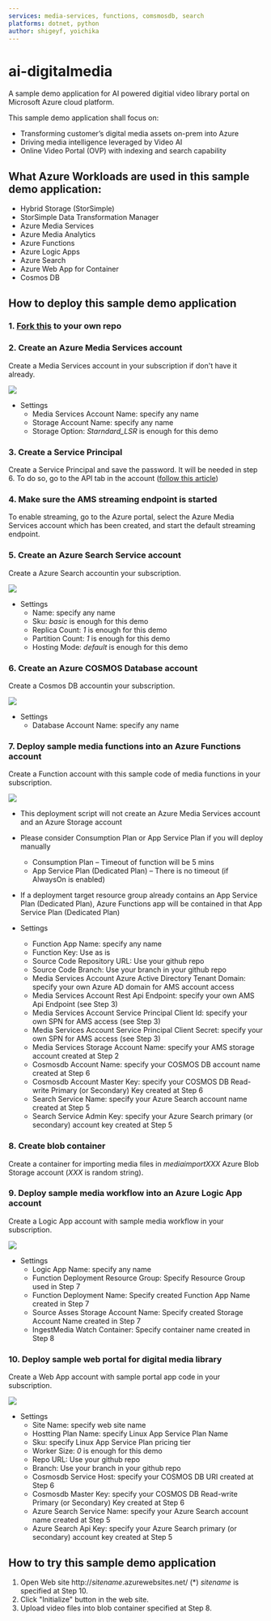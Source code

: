 ```yaml
---
services: media-services, functions, comsmosdb, search
platforms: dotnet, python
author: shigeyf, yoichika
---
```


# ai-digitalmedia

A sample demo application for AI powered digitial video library portal on Microsoft Azure cloud platform.

This sample demo application shall focus on:
 * Transforming customer’s digital media assets on-prem into Azure
 * Driving media intelligence leveraged by Video AI
 * Online Video Portal (OVP) with indexing and search capability


## What Azure Workloads are used in this sample demo application:
 - Hybrid Storage (StorSimple)
 - StorSimple Data Transformation Manager
 - Azure Media Services
 - Azure Media Analytics
 - Azure Functions
 - Azure Logic Apps
 - Azure Search
 - Azure Web App for Container
 - Cosmos DB


## How to deploy this sample demo application

### 1. [Fork this](https://github.com/shigeyf/ai-digitalmedia#fork-destination-box) to your own repo

### 2. Create an Azure Media Services account

Create a Media Services account in your subscription if don't have it already.

  <a href="https://portal.azure.com/#create/Microsoft.Template/uri/https%3A%2F%2Fraw.githubusercontent.com%2Fshigeyf%2FDeployAzureMediaServices%2Fmaster%2Fazuredeploy.json" target="_blank"><img src="http://azuredeploy.net/deploybutton.png"/></a>

  * Settings
    - Media Services Account Name: specify any name
    - Storage Account Name: specify any name
    - Storage Option: *Starndard_LSR* is enough for this demo

### 3. Create a Service Principal

Create a Service Principal and save the password. It will be needed in step 6.
To do so, go to the API tab in the account ([follow this article](https://docs.microsoft.com/en-us/azure/media-services/media-services-portal-get-started-with-aad#service-principal-authentication))

### 4. Make sure the AMS streaming endpoint is started

To enable streaming, go to the Azure portal, select the Azure Media Services account which has been created, and start the default streaming endpoint.

### 5. Create an Azure Search Service account

Create a Azure Search accountin your subscription.

  <a href="https://portal.azure.com/#create/Microsoft.Template/uri/https%3A%2F%2Fraw.githubusercontent.com%2Fshigeyf%2Fai-digitalmedia%2Fmaster%2Fazuredeploy-azuresearch.json" target="_blank"><img src="http://azuredeploy.net/deploybutton.png"/></a> 

  * Settings
    - Name: specify any name
    - Sku: *basic* is enough for this demo
    - Replica Count: *1* is enough for this demo
    - Partition Count: *1* is enough for this demo
    - Hosting Mode: *default* is enough for this demo

### 6. Create an Azure COSMOS Database account

Create a Cosmos DB accountin your subscription.
  
  <a href="https://portal.azure.com/#create/Microsoft.Template/uri/https%3A%2F%2Fraw.githubusercontent.com%2Fshigeyf%2Fai-digitalmedia%2Fmaster%2Fazuredeploy-cosmosdb.json" target="_blank"><img src="http://azuredeploy.net/deploybutton.png"/></a> 

  * Settings
    - Database Account Name: specify any name

### 7. Deploy sample media functions into an Azure Functions account

Create a Function account with this sample code of media functions in your subscription.

  <a href="https://portal.azure.com/#create/Microsoft.Template/uri/https%3A%2F%2Fraw.githubusercontent.com%2Fshigeyf%2Fai-digitalmedia%2Fmaster%2Fazuredeploy-functions.json" target="_blank"><img src="http://azuredeploy.net/deploybutton.png"/></a>  

  * This deployment script will not create an Azure Media Services account and an Azure Storage account 
  * Please consider Consumption Plan or App Service Plan if you will deploy manually
    * Consumption Plan – Timeout of function will be 5 mins
    * App Service Plan (Dedicated Plan) – There is no timeout (if AlwaysOn is enabled)
  * If a deployment target resource group already contains an App Service Plan (Dedicated Plan), Azure Functions app will be contained in that App Service Plan (Dedicated Plan)

  * Settings
    - Function App Name: specify any name
    - Function Key: Use as is
    - Source Code Repository URL: Use your github repo
    - Source Code Branch: Use your branch in your github repo
    - Media Services Account Azure Active Directory Tenant Domain: specify your own Azure AD domain for AMS account access
    - Media Services Account Rest Api Endpoint: specify your own AMS Api Endpoint (see Step 3)
    - Media Services Account Service Principal Client Id: specify your own SPN for AMS access (see Step 3)
    - Media Services Account Service Principal Client Secret: specify your own SPN for AMS access (see Step 3)
    - Media Services Storage Account Name: specify your AMS storage account created at Step 2
    - Cosmosdb Account Name: specify your COSMOS DB account name created at Step 6
    - Cosmosdb Account Master Key: specify your COSMOS DB Read-write Primary (or Secondary) Key created at Step 6
    - Search Service Name: specify your Azure Search account name created at Step 5
    - Search Service Admin Key: specify your Azure Search primary (or secondary) account key created at Step 5

### 8. Create blob container

Create a container for importing media files in *mediaimportXXX* Azure Blob Storage account (*XXX* is random string).

### 9. Deploy sample media workflow into an Azure Logic App account

Create a Logic App account with sample media workflow in your subscription.

  <a href="https://portal.azure.com/#create/Microsoft.Template/uri/https%3A%2F%2Fraw.githubusercontent.com%2Fshigeyf%2Fai-digitalmedia%2Fmaster%2Fazuredeploy-logicapp-workflow.json" target="_blank"><img src="http://azuredeploy.net/deploybutton.png"/></a>  

  * Settings
    - Logic App Name: specify any name
    - Function Deployment Resource Group: Specify Resource Group used in Step 7
    - Function Deployment Name: Specify created Function App Name created in Step 7
    - Source Asses Storage Account Name: Specify created Storage Account Name created in Step 7
    - IngestMedia Watch Container: Specify container name created in Step 8

### 10. Deploy sample web portal for digital media library 

Create a Web App account with sample portal app code in your subscription.

  <a href="https://portal.azure.com/#create/Microsoft.Template/uri/https%3A%2F%2Fraw.githubusercontent.com%2Fshigeyf%2Fai-digitalmedia%2Fmaster%2Fazuredeploy-portal.json" target="_blank"><img src="http://azuredeploy.net/deploybutton.png"/></a>

  * Settings
    - Site Name: specify web site name
    - Hostting Plan Name: specify Linux App Service Plan Name
    - Sku: specify Linux App Service Plan pricing tier
    - Worker Size: *0* is enough for this demo
    - Repo URL: Use your github repo
    - Branch: Use your branch in your github repo
    - Cosmosdb Service Host: specify your COSMOS DB URI created at Step 6
    - Cosmosdb Master Key: specify your COSMOS DB Read-write Primary (or Secondary) Key created at Step 6
    - Azure Search Service Name: specify your Azure Search account name created at Step 5
    - Azure Search Api Key: specify your Azure Search primary (or secondary) account key created at Step 5

## How to try this sample demo application

1. Open Web site http://*sitename*.azurewebsites.net/ (*) *sitename* is specified at Step 10.
2. Click "Initialize" button in the web site.
3. Upload video files into blob container specified at Step 8.
